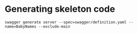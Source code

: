 # Generating skeleton code
```
swagger generate server --spec=swagger/definition.yaml --name=BabyNames --exclude-main
```
